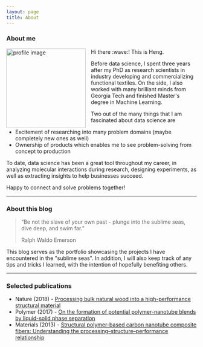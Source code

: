 ```yaml
---
layout: page
title: About
---
```

### About me
<div>
<img style="float: left; width: 15em; margin-right: 1em" src="{{site.baseurl}}/assets/img/about/profile.png" alt="profile image"/>
</div>
<p>
Hi there :wave:! This is Heng.
</p>
<p>
Before data science, I spent three years after my PhD as research scientists in industry developing and commercializing functional textiles. On the side, I also worked with many brilliant minds from Georgia Tech and finished Master's degree in Machine Learning.
</p>
<p>
Two out of the many things that I am fascinated about data science are
</p>

<ul>
  <li>Excitement of researching into many problem domains (maybe completely new ones as well)</li>
  <li>Ownership of products which enables me to see problem-solving from concept to production</li>
</ul>

<p>
  To date, data science has been a great tool throughout my career, in analyzing molecular interactions during research, designing experiments, as well as extracting insights to help businesses succeed.
</p>

<p>
Happy to connect and solve problems together!
</p>


---

### About this blog

>“Be not the slave of your own past - plunge into the sublime seas, dive deep, and swim far.”
>
>Ralph Waldo Emerson

This blog serves as the portfolio showcasing the projects I have encountered in the "sublime seas". In addition, I will also keep track of any tips and tricks I learned, with the intention of hopefully benefiting others.

---

### Selected publications
* Nature (2018) - <a href="https://www.nature.com/articles/nature25476" target="_blank">Processing bulk natural wood into a high-performance structural material</a>
* Polymer (2017) - <a href="https://www.sciencedirect.com/science/article/abs/pii/S0032386117310005" target="_blank">On the formation of potential polymer-nanotube blends by liquid-solid phase separation</a>
* Materials (2013) - <a href="https://www.mdpi.com/1996-1944/6/6/2543" target="_blank">Structural polymer-based carbon nanotube composite fibers: Understanding the processing–structure–performance relationship</a>
